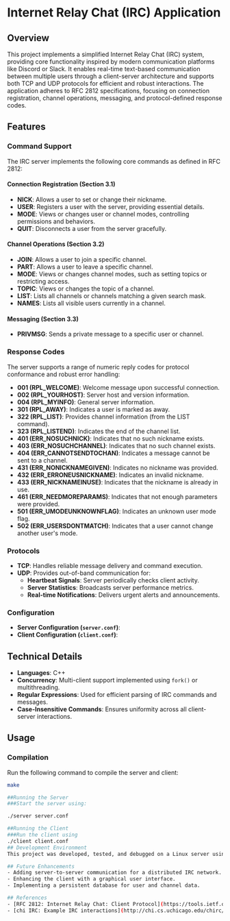# Internet Relay Chat (IRC) Application

## Overview
This project implements a simplified Internet Relay Chat (IRC) system, providing core functionality inspired by modern communication platforms like Discord or Slack. It enables real-time text-based communication between multiple users through a client-server architecture and supports both TCP and UDP protocols for efficient and robust interactions. The application adheres to RFC 2812 specifications, focusing on connection registration, channel operations, messaging, and protocol-defined response codes.

## Features

### Command Support
The IRC server implements the following core commands as defined in RFC 2812:

#### **Connection Registration (Section 3.1)**
- **NICK**: Allows a user to set or change their nickname.
- **USER**: Registers a user with the server, providing essential details.
- **MODE**: Views or changes user or channel modes, controlling permissions and behaviors.
- **QUIT**: Disconnects a user from the server gracefully.

#### **Channel Operations (Section 3.2)**
- **JOIN**: Allows a user to join a specific channel.
- **PART**: Allows a user to leave a specific channel.
- **MODE**: Views or changes channel modes, such as setting topics or restricting access.
- **TOPIC**: Views or changes the topic of a channel.
- **LIST**: Lists all channels or channels matching a given search mask.
- **NAMES**: Lists all visible users currently in a channel.

#### **Messaging (Section 3.3)**
- **PRIVMSG**: Sends a private message to a specific user or channel.

### Response Codes
The server supports a range of numeric reply codes for protocol conformance and robust error handling:
- **001 (RPL_WELCOME)**: Welcome message upon successful connection.
- **002 (RPL_YOURHOST)**: Server host and version information.
- **004 (RPL_MYINFO)**: General server information.
- **301 (RPL_AWAY)**: Indicates a user is marked as away.
- **322 (RPL_LIST)**: Provides channel information (from the LIST command).
- **323 (RPL_LISTEND)**: Indicates the end of the channel list.
- **401 (ERR_NOSUCHNICK)**: Indicates that no such nickname exists.
- **403 (ERR_NOSUCHCHANNEL)**: Indicates that no such channel exists.
- **404 (ERR_CANNOTSENDTOCHAN)**: Indicates a message cannot be sent to a channel.
- **431 (ERR_NONICKNAMEGIVEN)**: Indicates no nickname was provided.
- **432 (ERR_ERRONEUSNICKNAME)**: Indicates an invalid nickname.
- **433 (ERR_NICKNAMEINUSE)**: Indicates that the nickname is already in use.
- **461 (ERR_NEEDMOREPARAMS)**: Indicates that not enough parameters were provided.
- **501 (ERR_UMODEUNKNOWNFLAG)**: Indicates an unknown user mode flag.
- **502 (ERR_USERSDONTMATCH)**: Indicates that a user cannot change another user's mode.

### Protocols
- **TCP**: Handles reliable message delivery and command execution.
- **UDP**: Provides out-of-band communication for:
  - **Heartbeat Signals**: Server periodically checks client activity.
  - **Server Statistics**: Broadcasts server performance metrics.
  - **Real-time Notifications**: Delivers urgent alerts and announcements.

### Configuration
- **Server Configuration (`server.conf`)**:
- **Client Configuration (`client.conf`)**:
## Technical Details
- **Languages**: C++
- **Concurrency**: Multi-client support implemented using `fork()` or multithreading.
- **Regular Expressions**: Used for efficient parsing of IRC commands and messages.
- **Case-Insensitive Commands**: Ensures uniformity across all client-server interactions.

## Usage
### Compilation
Run the following command to compile the server and client:
```bash
make

##Running the Server
###Start the server using:

./server server.conf

##Running the Client
###Run the client using
./client client.conf
## Development Environment
This project was developed, tested, and debugged on a Linux server using tools like `vim` and command-line utilities. The use of Linux utilities ensured efficient development and reliable performance. Network traffic was analyzed and validated using tools like Wireshark and `tshark`.

## Future Enhancements
- Adding server-to-server communication for a distributed IRC network.
- Enhancing the client with a graphical user interface.
- Implementing a persistent database for user and channel data.

## References
- [RFC 2812: Internet Relay Chat: Client Protocol](https://tools.ietf.org/html/rfc2812)
- [chi IRC: Example IRC interactions](http://chi.cs.uchicago.edu/chirc/irc_examples.html)
